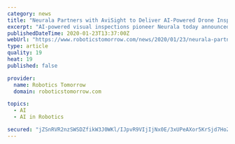 ```yaml
---
category: news
title: "Neurala Partners with AviSight to Deliver AI-Powered Drone Inspections"
excerpt: "AI-powered visual inspections pioneer Neurala today announced ... By allowing clients to immediately start shifting reactive maintenance to preventive maintenance, AviSight's solution delivers significant cost savings and most importantly, exponentially ..."
publishedDateTime: 2020-01-23T13:37:00Z
webUrl: "https://www.roboticstomorrow.com/news/2020/01/23/neurala-partners-with-avisight-to-deliver-ai-powered-drone-inspections/14706/"
type: article
quality: 19
heat: 19
published: false

provider:
  name: Robotics Tomorrow
  domain: roboticstomorrow.com

topics:
  - AI
  - AI in Robotics

secured: "jZSnRVR2nzSWSDZfikW3J0WKl/IJpvR9VIjIjNx0E/3xUPeAXor5KrSjd7HoZHvQiiRqJSXHTbf8Q9UnnRwNtYJjszIM/3ykDBZAANCci3L2RcqAwoxly+caEUFViUMfiR2CnEFn9/5Gzg1oRuFAsXxWLtnaGxI2xBsNJMKkbUiHTXET4SGQfpqUlxp+B9fXsk0mILI4wptq9RRjUhGhJOtl2tdWct5Q2U6lEu1UMKR1ekpD66VuUOUMfREmmNlYT4I9/snficu5I3x++ntPVZKur9m8XmkYiAKY12GQ6lxLyZOZoPI9GimAPOSpWDg8;R3Zey40ODMrSVETOTgvHqA=="
---
```


